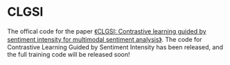 # CLGSI
The offical code for the paper [《CLGSI: Contrastive learning guided by sentiment intensity for multimodal sentiment analysis》](https://aclanthology.org/2024.findings-naacl.135.pdf).
The code for Contrastive Learning Guided by Sentiment Intensity has been released, and the full training code will be released soon!
